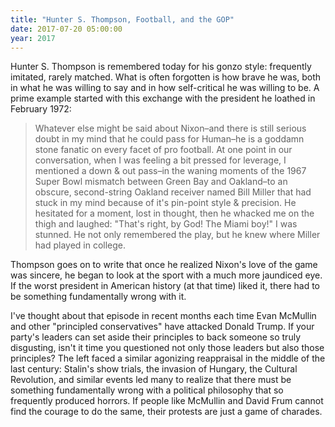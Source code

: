 ```yaml
---
title: "Hunter S. Thompson, Football, and the GOP"
date: 2017-07-20 05:00:00
year: 2017
---
```


Hunter S. Thompson is remembered today for his gonzo style: frequently imitated, rarely matched.
What is often forgotten is how brave he was,
both in what he was willing to say and in how self-critical he was willing to be.
A prime example started with this exchange with the president he loathed in February 1972:

> Whatever else might be said about Nixon–and there is still serious doubt in my mind
> that he could pass for Human–he is a goddamn stone fanatic on every facet of pro football.
> At one point in our conversation,
> when I was feeling a bit pressed for leverage,
> I mentioned a down & out pass–in the waning moments of the 1967 Super Bowl mismatch
> between Green Bay and Oakland–to an obscure, second-string Oakland receiver named Bill Miller
> that had stuck in my mind because of it's pin-point style & precision.
> He hesitated for a moment,
> lost in thought,
> then he whacked me on the thigh and laughed: "That's right, by God! The Miami boy!"
> I was stunned.
> He not only remembered the play, but he knew where Miller had played in college.

Thompson goes on to write that once he realized Nixon's love of the game was sincere,
he began to look at the sport with a much more jaundiced eye.
If the worst president in American history (at that time) liked it,
there had to be something fundamentally wrong with it.

I've thought about that episode in recent months
each time Evan McMullin and other "principled conservatives"
have attacked Donald Trump.
If your party's leaders can set aside their principles to back someone so truly disgusting,
isn't it time you questioned not only those leaders but also those principles?
The left faced a similar agonizing reappraisal in the middle of the last century:
Stalin's show trials, the invasion of Hungary, the Cultural Revolution, and similar events
led many to realize that there must be something fundamentally wrong with a political philosophy
that so frequently produced horrors.
If people like McMullin and David Frum cannot find the courage to do the same,
their protests are just a game of charades.
